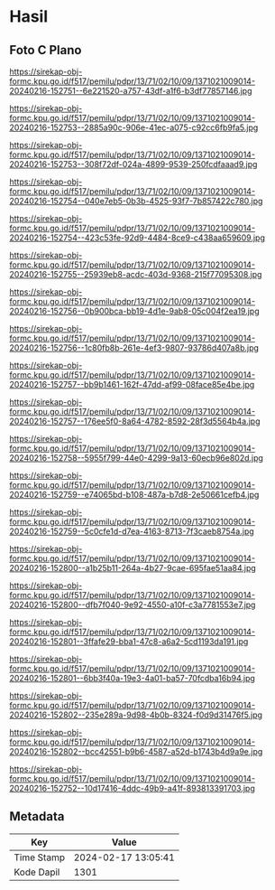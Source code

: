 # Hasil

## Foto C Plano

https://sirekap-obj-formc.kpu.go.id/f517/pemilu/pdpr/13/71/02/10/09/1371021009014-20240216-152751--6e221520-a757-43df-a1f6-b3df77857146.jpg

https://sirekap-obj-formc.kpu.go.id/f517/pemilu/pdpr/13/71/02/10/09/1371021009014-20240216-152753--2885a90c-906e-41ec-a075-c92cc6fb9fa5.jpg

https://sirekap-obj-formc.kpu.go.id/f517/pemilu/pdpr/13/71/02/10/09/1371021009014-20240216-152753--308f72df-024a-4899-9539-250fcdfaaad9.jpg

https://sirekap-obj-formc.kpu.go.id/f517/pemilu/pdpr/13/71/02/10/09/1371021009014-20240216-152754--040e7eb5-0b3b-4525-93f7-7b857422c780.jpg

https://sirekap-obj-formc.kpu.go.id/f517/pemilu/pdpr/13/71/02/10/09/1371021009014-20240216-152754--423c53fe-92d9-4484-8ce9-c438aa659609.jpg

https://sirekap-obj-formc.kpu.go.id/f517/pemilu/pdpr/13/71/02/10/09/1371021009014-20240216-152755--25939eb8-acdc-403d-9368-215f77095308.jpg

https://sirekap-obj-formc.kpu.go.id/f517/pemilu/pdpr/13/71/02/10/09/1371021009014-20240216-152756--0b900bca-bb19-4d1e-9ab8-05c004f2ea19.jpg

https://sirekap-obj-formc.kpu.go.id/f517/pemilu/pdpr/13/71/02/10/09/1371021009014-20240216-152756--1c80fb8b-261e-4ef3-9807-93786d407a8b.jpg

https://sirekap-obj-formc.kpu.go.id/f517/pemilu/pdpr/13/71/02/10/09/1371021009014-20240216-152757--bb9b1461-162f-47dd-af99-08face85e4be.jpg

https://sirekap-obj-formc.kpu.go.id/f517/pemilu/pdpr/13/71/02/10/09/1371021009014-20240216-152757--176ee5f0-8a64-4782-8592-28f3d5564b4a.jpg

https://sirekap-obj-formc.kpu.go.id/f517/pemilu/pdpr/13/71/02/10/09/1371021009014-20240216-152758--5955f799-44e0-4299-9a13-60ecb96e802d.jpg

https://sirekap-obj-formc.kpu.go.id/f517/pemilu/pdpr/13/71/02/10/09/1371021009014-20240216-152759--e74065bd-b108-487a-b7d8-2e50661cefb4.jpg

https://sirekap-obj-formc.kpu.go.id/f517/pemilu/pdpr/13/71/02/10/09/1371021009014-20240216-152759--5c0cfe1d-d7ea-4163-8713-7f3caeb8754a.jpg

https://sirekap-obj-formc.kpu.go.id/f517/pemilu/pdpr/13/71/02/10/09/1371021009014-20240216-152800--a1b25b11-264a-4b27-9cae-695fae51aa84.jpg

https://sirekap-obj-formc.kpu.go.id/f517/pemilu/pdpr/13/71/02/10/09/1371021009014-20240216-152800--dfb7f040-9e92-4550-a10f-c3a7781553e7.jpg

https://sirekap-obj-formc.kpu.go.id/f517/pemilu/pdpr/13/71/02/10/09/1371021009014-20240216-152801--3ffafe29-bba1-47c8-a6a2-5cd1193da191.jpg

https://sirekap-obj-formc.kpu.go.id/f517/pemilu/pdpr/13/71/02/10/09/1371021009014-20240216-152801--6bb3f40a-19e3-4a01-ba57-70fcdba16b94.jpg

https://sirekap-obj-formc.kpu.go.id/f517/pemilu/pdpr/13/71/02/10/09/1371021009014-20240216-152802--235e289a-9d98-4b0b-8324-f0d9d31476f5.jpg

https://sirekap-obj-formc.kpu.go.id/f517/pemilu/pdpr/13/71/02/10/09/1371021009014-20240216-152802--bcc42551-b9b6-4587-a52d-b1743b4d9a9e.jpg

https://sirekap-obj-formc.kpu.go.id/f517/pemilu/pdpr/13/71/02/10/09/1371021009014-20240216-152752--10d17416-4ddc-49b9-a41f-893813391703.jpg


## Metadata

| Key        | Value               |
| ---------- | ------------------- |
| Time Stamp | 2024-02-17 13:05:41 |
| Kode Dapil | 1301                |



